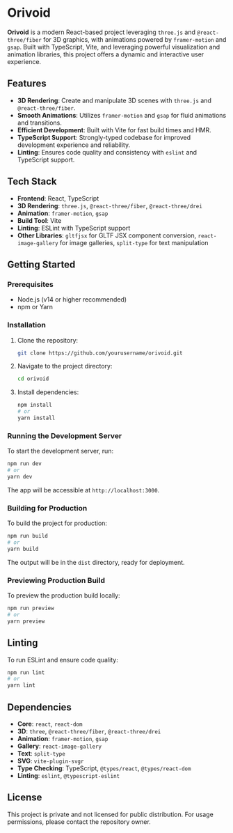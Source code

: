 
# Orivoid

**Orivoid** is a modern React-based project leveraging `three.js` and `@react-three/fiber` for 3D graphics, with animations powered by `framer-motion` and `gsap`. Built with TypeScript, Vite, and leveraging powerful visualization and animation libraries, this project offers a dynamic and interactive user experience.

## Features

- **3D Rendering**: Create and manipulate 3D scenes with `three.js` and `@react-three/fiber`.
- **Smooth Animations**: Utilizes `framer-motion` and `gsap` for fluid animations and transitions.
- **Efficient Development**: Built with Vite for fast build times and HMR.
- **TypeScript Support**: Strongly-typed codebase for improved development experience and reliability.
- **Linting**: Ensures code quality and consistency with `eslint` and TypeScript support.

## Tech Stack

- **Frontend**: React, TypeScript
- **3D Rendering**: `three.js`, `@react-three/fiber`, `@react-three/drei`
- **Animation**: `framer-motion`, `gsap`
- **Build Tool**: Vite
- **Linting**: ESLint with TypeScript support
- **Other Libraries**: `gltfjsx` for GLTF JSX component conversion, `react-image-gallery` for image galleries, `split-type` for text manipulation

## Getting Started

### Prerequisites

- Node.js (v14 or higher recommended)
- npm or Yarn

### Installation

1. Clone the repository:

   ```bash
   git clone https://github.com/yourusername/orivoid.git
   ```

2. Navigate to the project directory:

   ```bash
   cd orivoid
   ```

3. Install dependencies:

   ```bash
   npm install
   # or
   yarn install
   ```

### Running the Development Server

To start the development server, run:

```bash
npm run dev
# or
yarn dev
```

The app will be accessible at `http://localhost:3000`.

### Building for Production

To build the project for production:

```bash
npm run build
# or
yarn build
```

The output will be in the `dist` directory, ready for deployment.

### Previewing Production Build

To preview the production build locally:

```bash
npm run preview
# or
yarn preview
```

## Linting

To run ESLint and ensure code quality:

```bash
npm run lint
# or
yarn lint
```

## Dependencies

- **Core**: `react`, `react-dom`
- **3D**: `three`, `@react-three/fiber`, `@react-three/drei`
- **Animation**: `framer-motion`, `gsap`
- **Gallery**: `react-image-gallery`
- **Text**: `split-type`
- **SVG**: `vite-plugin-svgr`
- **Type Checking**: TypeScript, `@types/react`, `@types/react-dom`
- **Linting**: `eslint`, `@typescript-eslint`

## License

This project is private and not licensed for public distribution. For usage permissions, please contact the repository owner.
